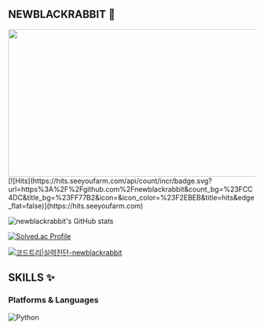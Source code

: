 ## NEWBLACKRABBIT 🍓
<a href="https://github.com/devxb/gitanimals">
<img
  src="https://render.gitanimals.org/farms/newblackrabbit"
  width="600"
  height="300"
/>
</a>
[![Hits](https://hits.seeyoufarm.com/api/count/incr/badge.svg?url=https%3A%2F%2Fgithub.com%2Fnewblackrabbit&count_bg=%23FCC4DC&title_bg=%23FF77B2&icon=&icon_color=%23F2EBEB&title=hits&edge_flat=false)](https://hits.seeyoufarm.com)

![newblackrabbit's GitHub stats](https://github-readme-stats.vercel.app/api?username=newblackrabbit&show_icons=true&theme=radical)

[![Solved.ac Profile](http://mazassumnida.wtf/api/v2/generate_badge?boj=cholyounhyeong)](https://solved.ac/cholyounhyeong/)

[![코드트리|실력진단-newblackrabbit](https://banner.codetree.ai/v1/banner/newblackrabbit)](https://www.codetree.ai/profiles/newblackrabbit)
## SKILLS ✨
### Platforms & Languages
![Python](https://img.shields.io/badge/Python-3776AB.svg?&style=for-the-badge&logo=Python&logoColor=white)


